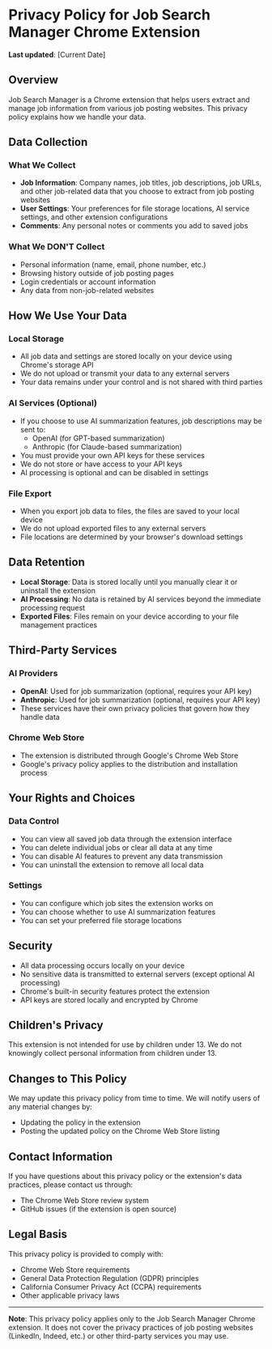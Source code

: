 # Privacy Policy for Job Search Manager Chrome Extension

**Last updated**: [Current Date]

## Overview

Job Search Manager is a Chrome extension that helps users extract and manage job information from various job posting websites. This privacy policy explains how we handle your data.

## Data Collection

### What We Collect
- **Job Information**: Company names, job titles, job descriptions, job URLs, and other job-related data that you choose to extract from job posting websites
- **User Settings**: Your preferences for file storage locations, AI service settings, and other extension configurations
- **Comments**: Any personal notes or comments you add to saved jobs

### What We DON'T Collect
- Personal information (name, email, phone number, etc.)
- Browsing history outside of job posting pages
- Login credentials or account information
- Any data from non-job-related websites

## How We Use Your Data

### Local Storage
- All job data and settings are stored locally on your device using Chrome's storage API
- We do not upload or transmit your data to any external servers
- Your data remains under your control and is not shared with third parties

### AI Services (Optional)
- If you choose to use AI summarization features, job descriptions may be sent to:
  - OpenAI (for GPT-based summarization)
  - Anthropic (for Claude-based summarization)
- You must provide your own API keys for these services
- We do not store or have access to your API keys
- AI processing is optional and can be disabled in settings

### File Export
- When you export job data to files, the files are saved to your local device
- We do not upload exported files to any external servers
- File locations are determined by your browser's download settings

## Data Retention

- **Local Storage**: Data is stored locally until you manually clear it or uninstall the extension
- **AI Processing**: No data is retained by AI services beyond the immediate processing request
- **Exported Files**: Files remain on your device according to your file management practices

## Third-Party Services

### AI Providers
- **OpenAI**: Used for job summarization (optional, requires your API key)
- **Anthropic**: Used for job summarization (optional, requires your API key)
- These services have their own privacy policies that govern how they handle data

### Chrome Web Store
- The extension is distributed through Google's Chrome Web Store
- Google's privacy policy applies to the distribution and installation process

## Your Rights and Choices

### Data Control
- You can view all saved job data through the extension interface
- You can delete individual jobs or clear all data at any time
- You can disable AI features to prevent any data transmission
- You can uninstall the extension to remove all local data

### Settings
- You can configure which job sites the extension works on
- You can choose whether to use AI summarization features
- You can set your preferred file storage locations

## Security

- All data processing occurs locally on your device
- No sensitive data is transmitted to external servers (except optional AI processing)
- Chrome's built-in security features protect the extension
- API keys are stored locally and encrypted by Chrome

## Children's Privacy

This extension is not intended for use by children under 13. We do not knowingly collect personal information from children under 13.

## Changes to This Policy

We may update this privacy policy from time to time. We will notify users of any material changes by:
- Updating the policy in the extension
- Posting the updated policy on the Chrome Web Store listing

## Contact Information

If you have questions about this privacy policy or the extension's data practices, please contact us through:
- The Chrome Web Store review system
- GitHub issues (if the extension is open source)

## Legal Basis

This privacy policy is provided to comply with:
- Chrome Web Store requirements
- General Data Protection Regulation (GDPR) principles
- California Consumer Privacy Act (CCPA) requirements
- Other applicable privacy laws

---

**Note**: This privacy policy applies only to the Job Search Manager Chrome extension. It does not cover the privacy practices of job posting websites (LinkedIn, Indeed, etc.) or other third-party services you may use.